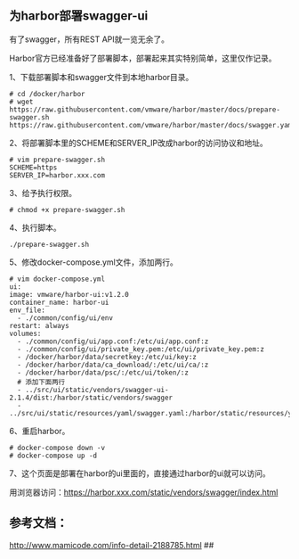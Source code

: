 ## 为harbor部署swagger-ui


有了swagger，所有REST API就一览无余了。

Harbor官方已经准备好了部署脚本，部署起来其实特别简单，这里仅作记录。


1、下载部署脚本和swagger文件到本地harbor目录。

    # cd /docker/harbor
    # wget https://raw.githubusercontent.com/vmware/harbor/master/docs/prepare-swagger.sh https://raw.githubusercontent.com/vmware/harbor/master/docs/swagger.yaml


2、将部署脚本里的SCHEME和SERVER_IP改成harbor的访问协议和地址。


    # vim prepare-swagger.sh
    SCHEME=https
    SERVER_IP=harbor.xxx.com


3、给予执行权限。

    # chmod +x prepare-swagger.sh


4、执行脚本。

    ./prepare-swagger.sh

5、修改docker-compose.yml文件，添加两行。

    # vim docker-compose.yml
    ui:
    image: vmware/harbor-ui:v1.2.0
    container_name: harbor-ui
    env_file:
      - ./common/config/ui/env
    restart: always
    volumes:
      - ./common/config/ui/app.conf:/etc/ui/app.conf:z
      - ./common/config/ui/private_key.pem:/etc/ui/private_key.pem:z
      - /docker/harbor/data/secretkey:/etc/ui/key:z
      - /docker/harbor/data/ca_download/:/etc/ui/ca/:z
      - /docker/harbor/data/psc/:/etc/ui/token/:z
      # 添加下面两行
      - ../src/ui/static/vendors/swagger-ui-2.1.4/dist:/harbor/static/vendors/swagger
      - ../src/ui/static/resources/yaml/swagger.yaml:/harbor/static/resources/yaml/swagger.yaml



6、重启harbor。

    # docker-compose down -v
    # docker-compose up -d

7、这个页面是部署在harbor的ui里面的，直接通过harbor的ui就可以访问。

用浏览器访问：https://harbor.xxx.com/static/vendors/swagger/index.html



## 参考文档：
http://www.mamicode.com/info-detail-2188785.html ##